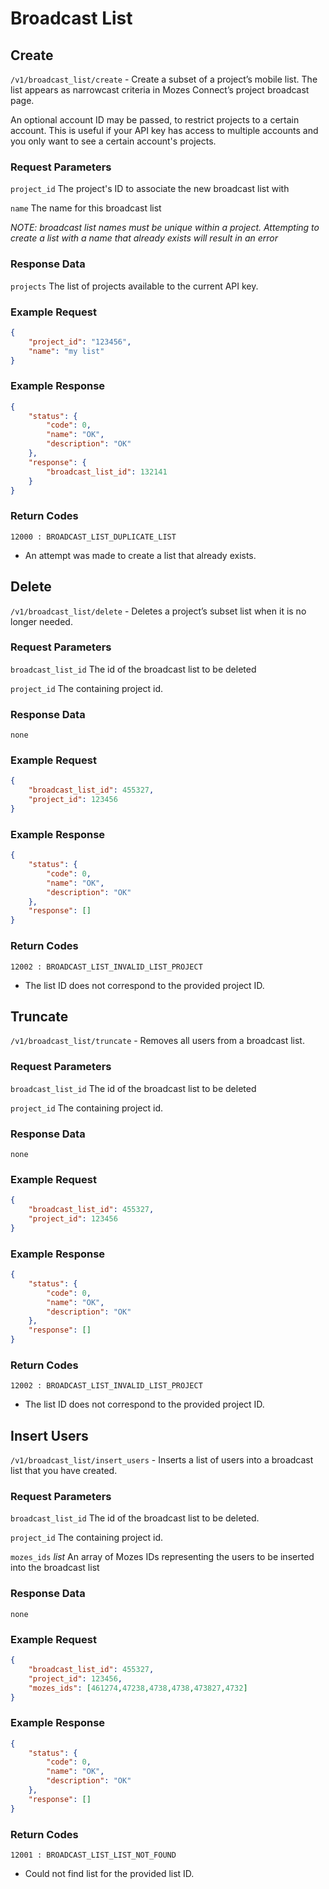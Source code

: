 # Broadcast List

## Create

`/v1/broadcast_list/create` - Create a subset of a project’s mobile list. The list appears as narrowcast criteria in Mozes Connect’s project broadcast page.

An optional account ID may be passed, to restrict projects to a certain account. This is useful if your API key has access to multiple accounts and you only want to see a certain account's projects.

### Request Parameters

`project_id` The project's ID to associate the new broadcast list with

`name` The name for this broadcast list

*NOTE: broadcast list names must be unique within a project. Attempting to create a list with a name that already exists will result in an error*

### Response Data

`projects` The list of projects available to the current API key.

### Example Request

```json
{
    "project_id": "123456",
    "name": "my list"
}
```

### Example Response

```json
{
    "status": {
        "code": 0,
        "name": "OK",
        "description": "OK"
    },
    "response": {
        "broadcast_list_id": 132141
    }
}
```

### Return Codes

`12000 : BROADCAST_LIST_DUPLICATE_LIST`
* An attempt was made to create a list that already exists.





## Delete

`/v1/broadcast_list/delete` - Deletes a project’s subset list when it is no longer needed.

### Request Parameters

`broadcast_list_id` The id of the broadcast list to be deleted

`project_id` The containing project id.

### Response Data

`none`

### Example Request

```json
{
    "broadcast_list_id": 455327,
    "project_id": 123456
}
```

### Example Response

```json
{
    "status": {
        "code": 0,
        "name": "OK",
        "description": "OK"
    },
    "response": []
}
```

### Return Codes

`12002 : BROADCAST_LIST_INVALID_LIST_PROJECT`
* The list ID does not correspond to the provided project ID.




## Truncate

`/v1/broadcast_list/truncate` - Removes all users from a broadcast list.

### Request Parameters

`broadcast_list_id` The id of the broadcast list to be deleted

`project_id` The containing project id.

### Response Data

`none`

### Example Request

```json
{
    "broadcast_list_id": 455327,
    "project_id": 123456
}
```

### Example Response

```json
{
    "status": {
        "code": 0,
        "name": "OK",
        "description": "OK"
    },
    "response": []
}
```

### Return Codes

`12002 : BROADCAST_LIST_INVALID_LIST_PROJECT`
* The list ID does not correspond to the provided project ID.






## Insert Users

`/v1/broadcast_list/insert_users` - Inserts a list of users into a broadcast list that you have created.

### Request Parameters

`broadcast_list_id` The id of the broadcast list to be deleted.

`project_id` The containing project id.

`mozes_ids` *list* An array of Mozes IDs representing the users to be inserted into the broadcast list

### Response Data

`none`

### Example Request

```json
{
    "broadcast_list_id": 455327,
    "project_id": 123456,
    "mozes_ids": [461274,47238,4738,4738,473827,4732]
}
```

### Example Response

```json
{
    "status": {
        "code": 0,
        "name": "OK",
        "description": "OK"
    },
    "response": []
}
```

### Return Codes

`12001 : BROADCAST_LIST_LIST_NOT_FOUND`
* Could not find list for the provided list ID.
